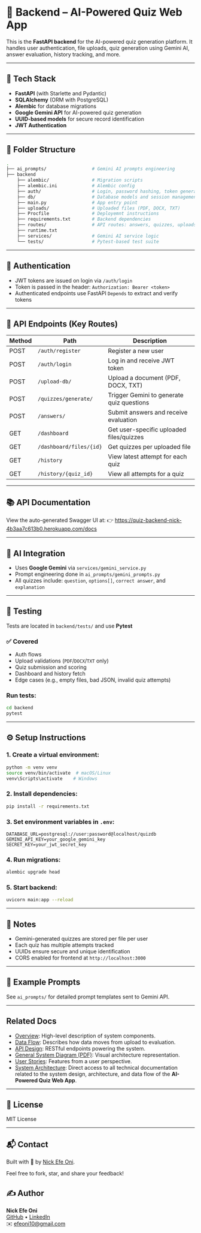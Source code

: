 # 🧠 Backend – AI-Powered Quiz Web App

This is the **FastAPI backend** for the AI-powered quiz generation platform. It handles user authentication, file uploads, quiz generation using Gemini AI, answer evaluation, history tracking, and more.

---

## 🚀 Tech Stack

- **FastAPI** (with Starlette and Pydantic)
- **SQLAlchemy** (ORM with PostgreSQL)
- **Alembic** for database migrations
- **Google Gemini API** for AI-powered quiz generation
- **UUID-based models** for secure record identification
- **JWT Authentication**

---

## 📁 Folder Structure

```bash
.
├── ai_prompts/                 # Gemini AI prompts engineering
├── backend
    ├── alembic/                # Migration scripts
    ├── alembic.ini             # Alembic config
    ├── auth/                   # Login, password hashing, token generation
    ├── db/                     # Database models and session management
    ├── main.py                 # App entry point
    ├── uploads/                # Uploaded files (PDF, DOCX, TXT)
    ├── Procfile                # Deployemnt instructions
    ├── requirements.txt        # Backend dependencies
    ├── routes/                 # API routes: answers, quizzes, uploads, users
    ├── runtime.txt
    ├── services/               # Gemini AI service logic
    └── tests/                  # Pytest-based test suite
```

---

## 🔐 Authentication

- JWT tokens are issued on login via `/auth/login`
- Token is passed in the header: `Authorization: Bearer <token>`
- Authenticated endpoints use FastAPI `Depends` to extract and verify tokens

---

## 📂 API Endpoints (Key Routes)

| Method | Path                        | Description                                  |
|--------|-----------------------------|----------------------------------------------|
| POST   | `/auth/register`            | Register a new user                          |
| POST   | `/auth/login`               | Log in and receive JWT token                 |
| POST   | `/upload-db/`               | Upload a document (PDF, DOCX, TXT)           |
| POST   | `/quizzes/generate/`        | Trigger Gemini to generate quiz questions    |
| POST   | `/answers/`                 | Submit answers and receive evaluation        |
| GET    | `/dashboard`                | Get user-specific uploaded files/quizzes     |
| GET    | `/dashboard/files/{id}`     | Get quizzes per uploaded file                |
| GET    | `/history`                  | View latest attempt for each quiz            |
| GET    | `/history/{quiz_id}`        | View all attempts for a quiz                 |

---

## 📚 API Documentation

View the auto-generated Swagger UI at:
👉 https://quiz-backend-nick-4b3aa7c613b0.herokuapp.com/docs

---

## 🧠 AI Integration

- Uses **Google Gemini** via `services/gemini_service.py`
- Prompt engineering done in `ai_prompts/gemini_prompts.py`
- All quizzes include: `question`, `options[]`, `correct answer`, and `explanation`

---

## 🧪 Testing

Tests are located in `backend/tests/` and use **Pytest**

### ✅ Covered
- Auth flows
- Upload validations (`PDF`/`DOCX`/`TXT` only)
- Quiz submission and scoring
- Dashboard and history fetch
- Edge cases (e.g., empty files, bad JSON, invalid quiz attempts)

### Run tests:
```bash
cd backend
pytest
```

---

## ⚙️ Setup Instructions

### 1. Create a virtual environment:
```bash
python -m venv venv
source venv/bin/activate  # macOS/Linux
venv\Scripts\activate    # Windows
```

### 2. Install dependencies:
```bash
pip install -r requirements.txt
```

### 3. Set environment variables in `.env`:
```
DATABASE_URL=postgresql://user:password@localhost/quizdb
GEMINI_API_KEY=your_google_gemini_key
SECRET_KEY=your_jwt_secret_key
```

### 4. Run migrations:
```bash
alembic upgrade head
```

### 5. Start backend:
```bash
uvicorn main:app --reload
```

---

## 📌 Notes

- Gemini-generated quizzes are stored per file per user
- Each quiz has multiple attempts tracked
- UUIDs ensure secure and unique identification
- CORS enabled for frontend at `http://localhost:3000`

---

## 🌟 Example Prompts
See `ai_prompts/` for detailed prompt templates sent to Gemini API.

---

## Related Docs

- [Overview](./docs/architecture/overview.md): High-level description of system components.
- [Data Flow](./docs/architecture/data_flow.md): Describes how data moves from upload to evaluation.
- [API Design](./docs/architecture/api_design.md): RESTful endpoints powering the system.
- [General System Diagram (PDF)](./docs/diagrams/general_system_flow.pdf): Visual architecture representation.
- [User Stories](./docs/user_stories/20250409_143339_user_story.txt): Features from a user perspective.
- [System Architecture](./docs/README_architecture.md): Direct access to all technical documentation related to the system design, architecture, and data flow of the **AI-Powered Quiz Web App**.

---

## 📄 License
MIT License

---

## 📬 Contact
Built with 💙 by [Nick Efe Oni](mailto:efeoni10@gmail.com).

Feel free to fork, star, and share your feedback!

## ✍️ Author

**Nick Efe Oni**  
[GitHub](https://github.com/VictoriousWealth) • [LinkedIn](https://www.linkedin.com/in/nick-efe-oni)  
✉️ [efeoni10@gmail.com](mailto:efeoni10@gmail.com)
